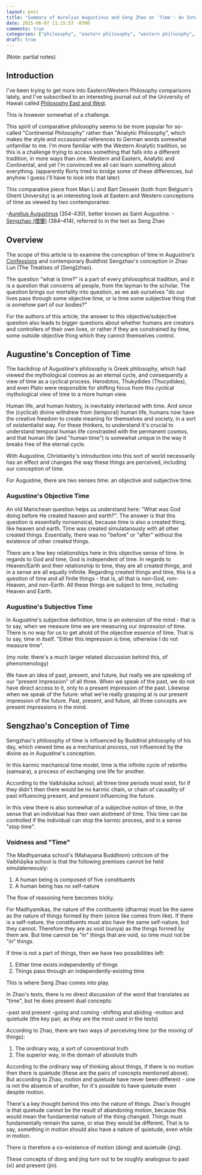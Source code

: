 ```yaml
---
layout: post
title: "Summary of Aurelius Augustinus and Seng Zhao on 'Time': An Interpretation of the Confessions and the Zhao Lun"
date: 2015-06-07 11:15:53 -0700
comments: true
categories: ["philosophy", "eastern philosophy", "western philosophy", "time"]
draft: true
---
```


(Note: partial notes)

## Introduction

I've been trying to get more into Eastern/Western Philosophy comparisons lately, and I've subscribed to an interesting journal out of the University of Hawaii called [Philosophy East and West](https://en.wikipedia.org/wiki/Philosophy_East_and_West/).

This is however somewhat of a challenge.

This spirit of comparative philosophy seems to be more popular for so-called "Continental Philosophy" rather than "Analytic Philosophy", which makes the style and occassional references to German words somewhat unfamiliar to me.  I'm more familiar with the Western Analytic tradition, so this is a challenge trying to access something that falls into a different tradition, in more ways than one.  Western and Eastern, Analytic and Continental, and yet I'm convinced we all can learn something about everything.  (apparently Rorty tried to bridge some of these differences, but anyhow I guess I'll have to look into that later)

This comparative piece from Man Li and Bart Dessein (both from Belgium's Ghent University) is an interesting look at Eastern and Western conceptions of time as viewed by two contemporaries:

-[Aurelius Augustinus](https://en.wikipedia.org/wiki/Augustine_of_Hippo) (354-430), better known as Saint Augustine.
-[Sengzhao (僧肇)](https://en.wikipedia.org/wiki/Sengzhao) (384–414), referred to in the text as Seng Zhao

## Overview
The scope of this article is to examine the conception of time in Augustine's [Confessions](https://en.wikipedia.org/wiki/Confessions_(Augustine)) and contemporary Buddhist Sengzhao's conception in Zhao Lun (The Treatises of [Seng]zhao).

The question "what is time?" is a part of every philosophical tradition, and it is a question that concerns all people, from the layman to the scholar.  The question brings our mortality into question, as we ask ourselves "do our lives pass through some objective time, or is time some subjective thing that is somehow part of our bodies?"

For the authors of this article, the answer to this objective/subjective question also leads to bigger questions about whether humans are creators and controllers of their own lives, or rather if they are constrained by time, some outside objective thing which they cannot themselves control.


## Augustine's Conception of Time
The backdrop of Augustine's philosophy is Greek philosophy, which had viewed the mythological cosmos as an eternal cycle, and consequently a view of time as a cyclical process.  Herodotos, Thukydides (Thucydides), and even Plato were responsible for shifting focus from this cyclical mythological view of time to a more human view.

Human life, and human history, is inevitably interlaced with time.  And since the (cyclical) divine withdrew from (temporal) human life, humans now have the  creative freedom to create meaning for themselves and society, in a sort of existentialist way.  For these thinkers, to understand it's crucial to understand temporal human life constrasted with the permanent cosmos, and that human life (and "human time") is somewhat unique in the way it breaks free of the eternal cycle.

With Augustine, Christianity's introduction into this sort of world necessarily has an effect and changes the way these things are perceived, including our conception of time.

For Augustine, there are two senses time: an objective and subjective time.

### Augustine's Objective Time
An old Manichean question helps us understand here: "What was God doing before He created heaven and earth?".  The answer is that this question is essentially nonsensical, because time is also a created thing, like heaven and earth.  Time was created simulatanously with all other created things.  Essentially, there was no "before" or "after" without the existence of other created things.

There are a few key relationships here in this objective sense of time.  In regards to God and time, God is independent of time.  In regards to Heaven/Earth and their relationship to time, they are all created things, and in a sense are all equally infinite.  Regarding created things and time, this is a question of time and all finite things - that is, all that is non-God, non-Heaven, and non-Earth.  All these things are subject to time, including Heaven and Earth.


### Augustine's Subjective Time
In Augustine's subjective definition, time is an extension of the mind - that is to say, when we measure time we are measuring our *impression* of time.  There is no way for us to get ahold of the objective essence of time.  That is to say, time in itself.  "Either this impression is time, otherwise I do not measure time".

(my note: there's a much larger related discussion behind this, of phenomenology)

We have an idea of past, present, and future, but really we are speaking of our "present impression" of all three.  When we speak of the past, we do not have direct access to it, only to a present impression of the past.  Likewise when we speak of the future: what we're really grasping at is our present impression of the future.  Past, present, and future, all three concepts are present impressions in the mind.


## Sengzhao's Conception of Time
Sengzhao's philosophy of time is influenced by Buddhist philosophy of his day, which viewed time as a mechanical process, not influenced by the divine as in Augustine's conception. 

In this karmic mechanical time model, time is the infinite cycle of rebirths (samsara), a process of exchanging one life for another.

According to the Vaibhāṣika school, all three time periods must exist, for if they didn't then there would be no karmic chain, or chain of causality of past influencing present, and present influencing the future.

In this view there is also somewhat of a subjective notion of time, in the sense that an individual has their own alottment of time.  This time can be controlled if the individual can stop the karmic process, and in a sense "stop time".

### Voidness and "Time"
The Madhyamaka school's (Mahayana Buddhism) criticism of the Vaibhāṣika school is that the following premises cannot be held simulateneously:

1. A human being is composed of five constituents
1. A human being has no self-nature

The flow of reasoning here becomes tricky.

For Madhyamikas, the nature of the contituents (dharma) must be the same as the nature of things formed by them (since like comes from like).  If there is a self-nature, the constituents must also have the same self-nature, but they cannot.  Therefore they are as void (sunya) as the things formed by them are.  But time cannot be "in" things that are void, so time must not be "in" things.

If time is not a part of things, then we have two possibilities left:

1. Either time exists independently of things
1. Things pass through an independently-existing time

This is where Seng Zhao comes into play.

In Zhao's texts, there is no direct discussion of the word that translates as "time", but he does present dual concepts:

-past and present
-going and coming
-shifting and abiding
-motion and quietude (the key pair, as they are the most used in the texts)

According to Zhao, there are two ways of perceiving time (or the moving of things):

1. The ordinary way, a sort of conventional truth
1. The superior way, in the domain of absolute truth

According to the ordinary way of thinking about things, if there is no motion then there is quietude (these are the pairs of concepts mentioned above).  But according to Zhao, motion and quietude have never been different - one is not the absence of another, for it's possible to have quietude even despite motion.

There's a key thought behind this into the nature of things.  Zhao's thought is that quietude cannot be the result of abandoning motion, because this would mean the fundamental nature of the thing changed.  Things must fundamentally remain the same, or else they would be different.  That is to say, something in motion should also have a nature of quietude, even while in motion.

There is therefore a co-existence of motion (dong) and quietude (jing).

These concepts of dong and jing turn out to be roughly analogous to past (xi) and present (jin).  